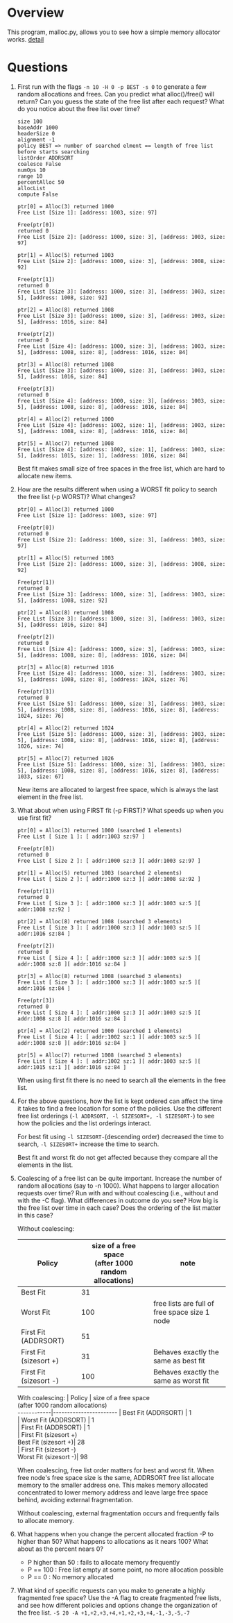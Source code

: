
# Overview

This program, malloc.py, allows you to see how a simple memory allocator works. [detail](https://github.com/remzi-arpacidusseau/ostep-homework/tree/master/vm-freespace)

# Questions

1. First run with the flags ```-n 10 -H 0 -p BEST -s 0``` to generate a few random allocations and frees. Can you predict what alloc()/free() will return? Can you guess the state of the free list after each request? What do you notice about the free list over time?

    ```
    size 100
    baseAddr 1000
    headerSize 0
    alignment -1
    policy BEST => number of searched elment == length of free list before starts searching
    listOrder ADDRSORT
    coalesce False
    numOps 10
    range 10
    percentAlloc 50
    allocList 
    compute False

    ptr[0] = Alloc(3) returned 1000
    Free List [Size 1]: [address: 1003, size: 97]

    Free(ptr[0])
    returned 0
    Free List [Size 2]: [address: 1000, size: 3], [address: 1003, size: 97]

    ptr[1] = Alloc(5) returned 1003
    Free List [Size 2]: [address: 1000, size: 3], [address: 1008, size: 92]

    Free(ptr[1])
    returned 0
    Free List [Size 3]: [address: 1000, size: 3], [address: 1003, size: 5], [address: 1008, size: 92]

    ptr[2] = Alloc(8) returned 1008
    Free List [Size 3]: [address: 1000, size: 3], [address: 1003, size: 5], [address: 1016, size: 84]

    Free(ptr[2])
    returned 0
    Free List [Size 4]: [address: 1000, size: 3], [address: 1003, size: 5], [address: 1008, size: 8], [address: 1016, size: 84]

    ptr[3] = Alloc(8) returned 1008
    Free List [Size 3]: [address: 1000, size: 3], [address: 1003, size: 5], [address: 1016, size: 84]

    Free(ptr[3])
    returned 0
    Free List [Size 4]: [address: 1000, size: 3], [address: 1003, size: 5], [address: 1008, size: 8], [address: 1016, size: 84]

    ptr[4] = Alloc(2) returned 1000
    Free List [Size 4]: [address: 1002, size: 1], [address: 1003, size: 5], [address: 1008, size: 8], [address: 1016, size: 84]

    ptr[5] = Alloc(7) returned 1008
    Free List [Size 4]: [address: 1002, size: 1], [address: 1003, size: 5], [address: 1015, size: 1], [address: 1016, size: 84]
    ```

    Best fit makes small size of free spaces in the free list, which are hard to allocate new items.

2. How are the results different when using a WORST fit policy to search the free list (-p WORST)? What changes?

    ```
    ptr[0] = Alloc(3) returned 1000
    Free List [Size 1]: [address: 1003, size: 97]

    Free(ptr[0])
    returned 0
    Free List [Size 2]: [address: 1000, size: 3], [address: 1003, size: 97]

    ptr[1] = Alloc(5) returned 1003
    Free List [Size 2]: [address: 1000, size: 3], [address: 1008, size: 92]

    Free(ptr[1])
    returned 0
    Free List [Size 3]: [address: 1000, size: 3], [address: 1003, size: 5], [address: 1008, size: 92]

    ptr[2] = Alloc(8) returned 1008
    Free List [Size 3]: [address: 1000, size: 3], [address: 1003, size: 5], [address: 1016, size: 84]

    Free(ptr[2])
    returned 0
    Free List [Size 4]: [address: 1000, size: 3], [address: 1003, size: 5], [address: 1008, size: 8], [address: 1016, size: 84]

    ptr[3] = Alloc(8) returned 1016
    Free List [Size 4]: [address: 1000, size: 3], [address: 1003, size: 5], [address: 1008, size: 8], [address: 1024, size: 76]

    Free(ptr[3])
    returned 0
    Free List [Size 5]: [address: 1000, size: 3], [address: 1003, size: 5], [address: 1008, size: 8], [address: 1016, size: 8], [address: 1024, size: 76]

    ptr[4] = Alloc(2) returned 1024
    Free List [Size 5]: [address: 1000, size: 3], [address: 1003, size: 5], [address: 1008, size: 8], [address: 1016, size: 8], [address: 1026, size: 74]

    ptr[5] = Alloc(7) returned 1026
    Free List [Size 5]: [address: 1000, size: 3], [address: 1003, size: 5], [address: 1008, size: 8], [address: 1016, size: 8], [address: 1033, size: 67]
    ```
    New items are allocated to largest free space, which is always the last element in the free list.

3. What about when using FIRST fit (-p FIRST)? What speeds up when you use first fit?

    ```
    ptr[0] = Alloc(3) returned 1000 (searched 1 elements)
    Free List [ Size 1 ]: [ addr:1003 sz:97 ]

    Free(ptr[0])
    returned 0
    Free List [ Size 2 ]: [ addr:1000 sz:3 ][ addr:1003 sz:97 ]

    ptr[1] = Alloc(5) returned 1003 (searched 2 elements)
    Free List [ Size 2 ]: [ addr:1000 sz:3 ][ addr:1008 sz:92 ]

    Free(ptr[1])
    returned 0
    Free List [ Size 3 ]: [ addr:1000 sz:3 ][ addr:1003 sz:5 ][ addr:1008 sz:92 ]

    ptr[2] = Alloc(8) returned 1008 (searched 3 elements)
    Free List [ Size 3 ]: [ addr:1000 sz:3 ][ addr:1003 sz:5 ][ addr:1016 sz:84 ]

    Free(ptr[2])
    returned 0
    Free List [ Size 4 ]: [ addr:1000 sz:3 ][ addr:1003 sz:5 ][ addr:1008 sz:8 ][ addr:1016 sz:84 ]

    ptr[3] = Alloc(8) returned 1008 (searched 3 elements)
    Free List [ Size 3 ]: [ addr:1000 sz:3 ][ addr:1003 sz:5 ][ addr:1016 sz:84 ]

    Free(ptr[3])
    returned 0
    Free List [ Size 4 ]: [ addr:1000 sz:3 ][ addr:1003 sz:5 ][ addr:1008 sz:8 ][ addr:1016 sz:84 ]

    ptr[4] = Alloc(2) returned 1000 (searched 1 elements)
    Free List [ Size 4 ]: [ addr:1002 sz:1 ][ addr:1003 sz:5 ][ addr:1008 sz:8 ][ addr:1016 sz:84 ]

    ptr[5] = Alloc(7) returned 1008 (searched 3 elements)
    Free List [ Size 4 ]: [ addr:1002 sz:1 ][ addr:1003 sz:5 ][ addr:1015 sz:1 ][ addr:1016 sz:84 ]
    ```
    When using first fit there is no need to search all the elements in the free list.

4. For the above questions, how the list is kept ordered can affect the time it takes to find a free location for some of the policies. Use the different free list orderings (```-l ADDRSORT, -l SIZESORT+, -l SIZESORT-```) to see how the policies and the list orderings interact.

    For best fit using ```-l SIZESORT-```(descending order) decreased the time to search, ```-l SIZESORT+``` increase the time to search.

    Best fit and worst fit do not get affected because they compare all the elements in the list.

5. Coalescing of a free list can be quite important. Increase the number of random allocations (say to -n 1000). What happens to larger allocation requests over time? Run with and without coalescing (i.e., without and with the -C flag). What differences in outcome do you see? How big is the free list over time in each case? Does the ordering of the list matter in this case?


    Without coalescing:

    | Policy    | size of a free space <br/>(after 1000 random allocations)  | note  |
    ------------|-----------------------|-------|
    | Best Fit  | 31                    |       |
    | Worst Fit | 100                   | free lists are full of free space size 1 node |
    | First Fit (ADDRSORT)  | 51        |       |
    | First Fit (sizesort +)| 31        | Behaves exactly the same as best fit      |
    | First Fit (sizesort -)| 100       | Behaves exactly the same as worst fit      |


    With coalescing:
    | Policy    | size of a free space <br/>(after 1000 random allocations)  
    ------------|-----------------------
    | Best Fit  (ADDRSORT)  | 1        
    | Worst Fit (ADDRSORT)  | 1        
    | First Fit (ADDRSORT)  | 1        
    | First Fit (sizesort +)<br/>Best Fit (sizesort +)| 28       
    | First Fit (sizesort -)<br/>Worst Fit (sizesort -)| 98

    When coalescing, free list order matters for best and worst fit. When free node's free space size is the same, ADDRSORT free list allocate memory to the smaller address one. This makes memory allocated concentrated to lower memory address and leave large free space behind, avoiding external fragmentation.

    Without coalescing, external fragmentation occurs and frequently fails to allocate memory.

6. What happens when you change the percent allocated fraction -P to higher than 50? What happens to allocations as it nears 100? What about as the percent nears 0?

    - P higher than 50 : fails to allocate memory frequently
    - P == 100         : Free list empty at some point, no more allocation possible
    - P == 0           : No memory allocated
    
7. What kind of specific requests can you make to generate a highly fragmented free space? Use the -A flag to create fragmented free lists, and see how different policies and options change the organization of the free list.
    ```-S 20 -A +1,+2,+3,+4,+1,+2,+3,+4,-1,-3,-5,-7```
